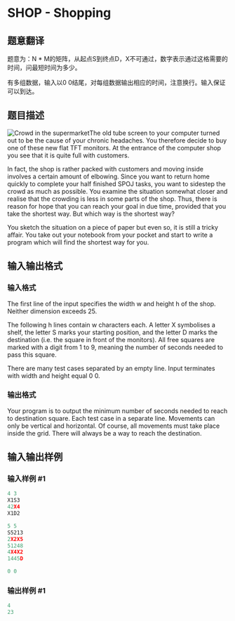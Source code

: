 # SHOP - Shopping

## 题意翻译

题意为：N * M的矩阵，从起点S到终点D，X不可通过，数字表示通过这格需要的时间，问最短时间为多少。

有多组数据，输入以0 0结尾，对每组数据输出相应的时间，注意换行。输入保证可以到达。

## 题目描述

![Crowd in the supermarket](https://cdn.luogu.com.cn/upload/vjudge_pic/SP96/df9f7ec95f8af0b2332c4f2457bc0d39793311a7.png)The old tube screen to your computer turned out to be the cause of your chronic headaches. You therefore decide to buy one of these new flat TFT monitors. At the entrance of the computer shop you see that it is quite full with customers.

In fact, the shop is rather packed with customers and moving inside involves a certain amount of elbowing. Since you want to return home quickly to complete your half finished SPOJ tasks, you want to sidestep the crowd as much as possible. You examine the situation somewhat closer and realise that the crowding is less in some parts of the shop. Thus, there is reason for hope that you can reach your goal in due time, provided that you take the shortest way. But which way is the shortest way?

You sketch the situation on a piece of paper but even so, it is still a tricky affair. You take out your notebook from your pocket and start to write a program which will find the shortest way for you.

## 输入输出格式

### 输入格式

The first line of the input specifies the width w and height h of the shop. Neither dimension exceeds 25.

The following h lines contain w characters each. A letter X symbolises a shelf, the letter S marks your starting position, and the letter D marks the destination (i.e. the square in front of the monitors). All free squares are marked with a digit from 1 to 9, meaning the number of seconds needed to pass this square.

There are many test cases separated by an empty line. Input terminates with width and height equal 0 0.

### 输出格式

Your program is to output the minimum number of seconds needed to reach to destination square. Each test case in a separate line. Movements can only be vertical and horizontal. Of course, all movements must take place inside the grid. There will always be a way to reach the destination.

## 输入输出样例

### 输入样例 #1

```cpp
4 3
X1S3
42X4
X1D2

5 5
S5213
2X2X5
51248
4X4X2
1445D

0 0
```


### 输出样例 #1

```cpp
4
23
```


